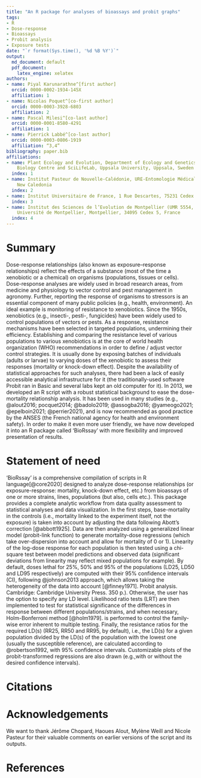 ```yaml
---
title: "An R package for analyses of bioassays and probit graphs"
tags:
- R
- Dose-response
- Bioassays
- Probit analysis
- Exposure tests
date: "`r format(Sys.time(), '%d %B %Y')`"
output:
  md_document: default
  pdf_document:
    latex_engine: xelatex
authors:
- name: Piyal Karunarathne^[first author]
  orcid: 0000-0002-1934-145X
  affiliation: 1
- name: Nicolas Poquet^[co-first author]
  orcid: 0000-0003-3928-6803
  affiliation: 2
- name: Pascal Milesi^[co-last author]
  orcid: 0000-0001-8580-4291
  affiliation: 1
- name: Pierrick Labbé^[co-last author]
  orcid: 0000-0003-0806-1919
  affiliation: “3,4”
bibliography: paper.bib
affiliations:
- name: Plant Ecology and Evolution, Department of Ecology and Genetics, Evolutionary
    Biology Centre and SciLifeLab, Uppsala University, Uppsala, Sweden
  index: 1
- name: Institut Pasteur de Nouvelle-Calédonie, URE-Entomologie Médicale, Nouméa,
    New Caledonia
  index: 2
- name: Institut Universitaire de France, 1 Rue Descartes, 75231 Cedex 05, Paris.
  index: 3
- name: Institut des Sciences de l’Evolution de Montpellier (UMR 5554, CNRS-UM-IRD-EPHE),
    Université de Montpellier, Montpellier, 34095 Cedex 5, France
  index: 4
---
```


# Summary

Dose-response relationships (also known as exposure–response relationships) reflect the effects of a substance (most of the time a xenobiotic or a chemical) on organisms (populations, tissues or cells). Dose-response analyses are widely used in broad research areas, from medicine and physiology to vector control and pest management in agronomy. Further, reporting the response of organisms to stressors is an essential component of many public policies (e.g., health, environment).
An ideal example is monitoring of resistance to xenobiotics. Since the 1950s, xenobiotics (e.g., insecti-, pesti-, fungicides) have been widely used to control populations of vectors or pests. As a response, resistance mechanisms have been selected in targeted populations, undermining their efficiency. Establishing and comparing the resistance level of various populations to various xenobiotics is at the core of world health organization (WHO) recommendations in order to define / adjust vector control strategies. It is usually done by exposing batches of individuals (adults or larvae) to varying doses of the xenobiotic to assess their responses (mortality or knock-down effect). Despite the availability of statistical approaches for such analyses, there had been a lack of easily accessible analytical infrastructure for it (the traditionally-used software Probit ran in Basic and several labs kept an old computer for it). In 2013, we developed an R script with a robust statistical background to ease the dose-mortality relationship analysis. It has been used in many studies (e.g., @alout2016; pocquet2014; @badolo2019; @assogba2016; @yameogo2021; @epelboin2021; @perrier2021), and is now recommended as good practice by the ANSES (the French national agency for health and environment safety). In order to make it even more user friendly, we have now developed it into an R package called ‘BioRssay’ with more flexibility and improved presentation of results.

# Statement of need

‘BioRssay’ is a comprehensive compilation of scripts in R language[@core2020] designed to analyze dose-response relationships (or exposure-response: mortality, knock-down effect, etc.)  from bioassays of one or more strains, lines, populations (but also, cells etc.). This package provides a complete analytic workflow from data quality assessment to statistical analyses and data visualization. In the first steps, base-mortality in the controls (i.e., mortality linked to the experiment itself, not the exposure) is taken into account by adjusting the data following Abott’s correction [@abbott1925]. Data are then analyzed using a generalized linear model (probit-link function) to generate mortality-dose regressions (which take over-dispersion into account and allow for mortality of 0 or 1). Linearity of the log-dose response for each population is then tested using a chi-square test between model predictions and observed data (significant deviations from linearity may reflect mixed populations for example). By default, doses lethal for 25%, 50% and 95% of the populations (LD25, LD50 and LD95 respectively) are computed with their 95% confidence intervals (CI), following @johnson2013 approach, which allows taking the heterogeneity of the data into account [@finney1971]. Probit analysis. Cambridge: Cambridge University Press. 350 p.). Otherwise, the user has the option to specify any LD level. Likelihood ratio tests (LRT) are then implemented to test for statistical significance of the differences in response between different populations/strains, and when necessary, Holm-Bonferroni method [@holm1979]. is performed to control the family-wise error inherent to multiple testing. Finally, the resistance ratios for the required LD(s) (RR25, RR50 and RR95, by default), i.e., the LD(s) for a given population divided by the LD(s) of the population with the lowest one (usually the susceptible reference), are calculated according to @robertson1992, with 95% confidence intervals. Customizable plots of the probit-transformed regressions are also drawn (e.g.,with or without the desired confidence intervals).

# Citations

# Acknowledgements

We want to thank Jérôme Chopard, Haoues Alout, Mylène Weill and Nicole Pasteur for their valuable comments on earlier versions of the script and its outputs.

# References


